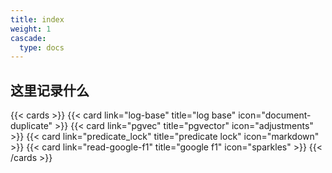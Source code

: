 ```yaml
---
title: index
weight: 1
cascade:
  type: docs
---
```



## 这里记录什么
{{< cards >}}
  {{< card link="log-base" title="log base" icon="document-duplicate" >}}
  {{< card link="pgvec" title="pgvector" icon="adjustments" >}}
  {{< card link="predicate_lock" title="predicate lock" icon="markdown" >}}
  {{< card link="read-google-f1" title="google f1" icon="sparkles" >}}
{{< /cards >}}
